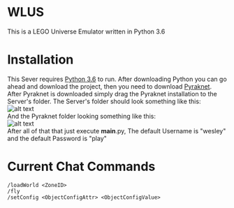 # WLUS
This is a LEGO Universe Emulator written in Python 3.6</br>

# Installation
This Sever requires <a href="https://www.python.org/downloads/release/python-360/">Python 3.6</a> to run.
After downloading Python you can go ahead and download the project, then you need to download <a href="https://bitbucket.org/lcdr/pyraknet/">Pyraknet</a>. After Pyraknet is downloaded simply drag the Pyraknet installation to the Server's folder. The Server's folder should look something like this:</br>
![alt text](https://lh3.googleusercontent.com/nhUJk7wRwr11x7U1C3KLKcAqJGEUG3nMalvY34Tp6b9JdtVE5HonHIB_wSr-XnISkGUKRpuBaYXANTxue6RiKdluVgPib_Bf9z9IgGii8ZA5WcveZtn22lUSqe5rfSEG1HctOt0mw34L_eZw7cJkiiy3YcZDp0f_J6XKwZMla6cIaORhiiYMwPx4KAtR6FUPZCzRVmg2d_Ia2zBVUbjo7nlESFbWL6wITPOvvNgw_88Y1JiV-L-mS9BBh8AznikXN-bLCC5IX4amG6HIFbh7DAit-h6a3Qrii4PEme52Yz7jKW2uPJjYvqAy5F6Rv31gzEdWfTpJjDnUavowTwPLLJ04CQgfOnP9HuMMv63lbwhNziH7GXl7hJyBNTifKYalkVM754ALLtSuUJomFfmN5ldkZETTgDWJGldDfZJyKc8eMC0bE294Dns9kN8RMae6ljBNx-z5EuCAL9NZP0r7Rbk5cCH53d46e6pB0zlvnkTQki8Q2-j7uTWrxjK97CX_pxLbFpdChZbPnkFamuMfSJznjxkwbu0BeM0Oy6Giw8gg13_XIzl5b8aX33EAhUrKLpOY0Qd8PljUaO7jMrAp6EU3Bvv135DI=w1319-h970-no)</br>
And the Pyraknet folder looking something like this:</br>
![alt text](https://lh3.googleusercontent.com/sL81U4kViQezKrdor1x_flBY-rfOuK6b_Zyr73s6Afj5aNTXMQ6rXBYhr6MlZCeakxWG9WuuNKfORS7rxoRn6iTvMFZssihTzKcmpPtWnnJaJdxkVuhGup0bmJcbIPrqaO912UBvuU_nexN2JweojvaHywrxjIlgpw6NmaGxBV2qFh-9gqn0CVCCm7mcSw_ktNHVGmnfwqBTuJAhsHDCADO2zMVIyLiiBWTM71vzBNS4q8E-dkAUzc0z5F-Fa3VodHPGVRi-CgTn-PPLvyMZyhPZNTRZwkjRQg0YKmxpYJSpIbljg2wEtXOzzoYRvflNifDFk3N_n2rYDAnv5UM4rW9adojrleU26OGb9v7CAjDDmVtblov-hhcvqwWjqadLT24W32YuB6n8tCFVA1ts8XgR2WzI9vypl5PKY_K0CLLelBhy2wQJurJtJ_OxOhk-rOGhpcP_CDtlSQZDuiLF4tdhpJeN2XHqL8RITMMsMiKSKAZSMOaRAGqVtMjOuw0Uddo3uEPKLyOafW0QxTHvU8OeLtmvz0scZ-mEsqUCwxvgSeL7AMhqk2o3aR_uh_GV_ItmeTiUMD1RjYrWHF77jIcZXPAOa29u=w1319-h970-no)</br>
After all of that that just execute __main__.py, The default Username is "wesley" and the default Password is "play"</br>

# Current Chat Commands
```
/loadWorld <ZoneID>
/fly
/setConfig <ObjectConfigAttr> <ObjectConfigValue>
```

